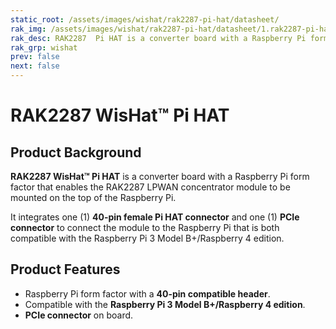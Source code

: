 ```yaml
---
static_root: /assets/images/wishat/rak2287-pi-hat/datasheet/
rak_img: /assets/images/wishat/rak2287-pi-hat/datasheet/1.rak2287-pi-hat.png
rak_desc: RAK2287  Pi HAT is a converter board with a Raspberry Pi form factor that enables the RAK2287 LPWAN concentrator module to be mounted on the top of the Raspberry Pi. 
rak_grp: wishat
prev: false
next: false
---
```


# RAK2287 WisHat™ Pi HAT

<rk-img
  :src="`${$frontmatter.static_root}/1.rak2287-pi-hat.png`"
  width="75%"
  caption="RAK2287 WisHat™ Pi HAT"
/>

## Product Background

**RAK2287 WisHat™ Pi HAT** is a converter board with a Raspberry Pi form factor that enables the RAK2287 LPWAN concentrator module to be mounted on the top of the Raspberry Pi. 

It integrates one (1) **40-pin female Pi HAT connector** and one (1) **PCIe connector** to connect the module to the Raspberry Pi that is both compatible with the Raspberry Pi 3 Model B+/Raspberry 4 edition.

<rk-btn
  src="/Product-Categories/WisHat/RAK2287-Pi-HAT/Datasheet/"
  label="Get Started with RAK2287 WisHat™ Pi HAT"
/>

## Product Features

- Raspberry Pi form factor with a **40-pin compatible header**.
- Compatible with the **Raspberry Pi 3 Model B+/Raspberry 4 edition**.
- **PCIe connector** on board.


